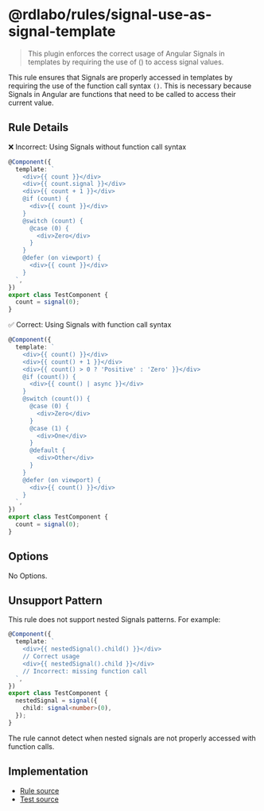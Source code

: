 # @rdlabo/rules/signal-use-as-signal-template

> This plugin enforces the correct usage of Angular Signals in templates by requiring the use of () to access signal values.

This rule ensures that Signals are properly accessed in templates by requiring the use of the function call syntax `()`. This is necessary because Signals in Angular are functions that need to be called to access their current value.

## Rule Details

❌ Incorrect: Using Signals without function call syntax

```ts
@Component({
  template: `
    <div>{{ count }}</div>
    <div>{{ count.signal }}</div>
    <div>{{ count + 1 }}</div>
    @if (count) {
      <div>{{ count }}</div>
    }
    @switch (count) {
      @case (0) {
        <div>Zero</div>
      }
    }
    @defer (on viewport) {
      <div>{{ count }}</div>
    }
  `,
})
export class TestComponent {
  count = signal(0);
}
```

✅ Correct: Using Signals with function call syntax

```ts
@Component({
  template: `
    <div>{{ count() }}</div>
    <div>{{ count() + 1 }}</div>
    <div>{{ count() > 0 ? 'Positive' : 'Zero' }}</div>
    @if (count()) {
      <div>{{ count() | async }}</div>
    }
    @switch (count()) {
      @case (0) {
        <div>Zero</div>
      }
      @case (1) {
        <div>One</div>
      }
      @default {
        <div>Other</div>
      }
    }
    @defer (on viewport) {
      <div>{{ count() }}</div>
    }
  `,
})
export class TestComponent {
  count = signal(0);
}
```

## Options

No Options.

## Unsupport Pattern

This rule does not support nested Signals patterns. For example:

```ts
@Component({
  template: `
    <div>{{ nestedSignal().child() }}</div>
    // Correct usage
    <div>{{ nestedSignal().child }}</div>
    // Incorrect: missing function call
  `,
})
export class TestComponent {
  nestedSignal = signal({
    child: signal<number>(0),
  });
}
```

The rule cannot detect when nested signals are not properly accessed with function calls.

## Implementation

- [Rule source](../../src/rules/signal-use-as-signal-template.ts)
- [Test source](../../tests/rules/signal-use-as-signal-template.ts)
